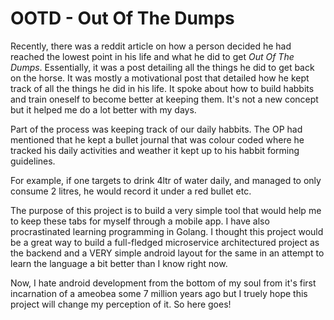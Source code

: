 # OOTD - Out Of The Dumps

Recently, there was a reddit article on how a person decided he had reached the lowest point in his life and what he did to get *Out Of The Dumps*.
Essentially, it was a post detailing all the things he did to get back on the horse.
It was mostly a motivational post that detailed how he kept track of all the things he did in his life. It spoke about how to build habbits and train oneself to become better at keeping them. It's not a new concept but it helped me do a lot better with my days.

Part of the process was keeping track of our daily habbits. The OP had mentioned that he kept a bullet journal that was colour coded where he tracked his daily activities and weather it kept up to his habbit forming guidelines. 

For example, if one targets to drink 4ltr of water daily, and managed to only consume 2 litres, he would record it under a red bullet etc.

The purpose of this project is to build a very simple tool that would help me to keep these tabs for myself through a mobile app. I have also procrastinated learning programming in Golang. I thought this project would be a great way to build a full-fledged microservice architectured project as the backend and a VERY simple android layout for the same in an attempt to learn the language a bit better than I know right now.

Now, I hate android development from the bottom of my soul from it's first incarnation of a ameobea some 7 million years ago but I truely hope this project will change my perception of it. So here goes!



